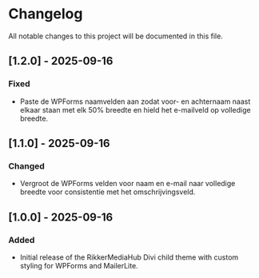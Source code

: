 # Changelog

All notable changes to this project will be documented in this file.

## [1.2.0] - 2025-09-16
### Fixed
- Paste de WPForms naamvelden aan zodat voor- en achternaam naast elkaar staan met elk 50% breedte en hield het e-mailveld op volledige breedte.

## [1.1.0] - 2025-09-16
### Changed
- Vergroot de WPForms velden voor naam en e-mail naar volledige breedte voor consistentie met het omschrijvingsveld.

## [1.0.0] - 2025-09-16
### Added
- Initial release of the RikkerMediaHub Divi child theme with custom styling for WPForms and MailerLite.
